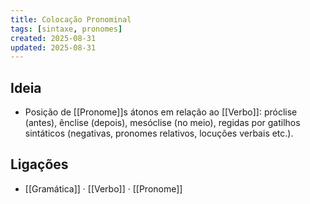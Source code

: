 ```yaml
---
title: Colocação Pronominal
tags: [sintaxe, pronomes]
created: 2025-08-31
updated: 2025-08-31
---
```


## Ideia
- Posição de [[Pronome]]s átonos em relação ao [[Verbo]]: próclise (antes), ênclise (depois), mesóclise (no meio), regidas por gatilhos sintáticos (negativas, pronomes relativos, locuções verbais etc.).

## Ligações
- [[Gramática]] · [[Verbo]] · [[Pronome]]

